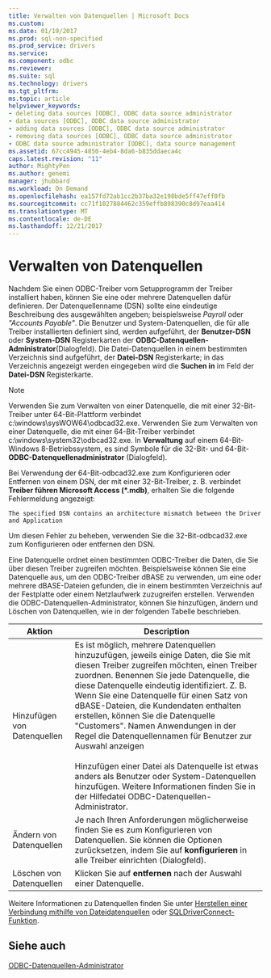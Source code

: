 ```yaml
---
title: Verwalten von Datenquellen | Microsoft Docs
ms.custom: 
ms.date: 01/19/2017
ms.prod: sql-non-specified
ms.prod_service: drivers
ms.service: 
ms.component: odbc
ms.reviewer: 
ms.suite: sql
ms.technology: drivers
ms.tgt_pltfrm: 
ms.topic: article
helpviewer_keywords:
- deleting data sources [ODBC], ODBC data source administrator
- data sources [ODBC], ODBC data source administrator
- adding data sources [ODBC], ODBC data source administrator
- removing data sources [ODBC], ODBC data source administrator
- ODBC data source administrator [ODBC], data source management
ms.assetid: 67cc4945-4850-4eb4-8da6-b835ddaeca4c
caps.latest.revision: "11"
author: MightyPen
ms.author: genemi
manager: jhubbard
ms.workload: On Demand
ms.openlocfilehash: ea157fd72ab1cc2b37ba32e198bde5ff47eff0fb
ms.sourcegitcommit: cc71f1027884462c359effb898390c8d97eaa414
ms.translationtype: MT
ms.contentlocale: de-DE
ms.lasthandoff: 12/21/2017
---
```

# <a name="managing-data-sources"></a>Verwalten von Datenquellen
Nachdem Sie einen ODBC-Treiber vom Setupprogramm der Treiber installiert haben, können Sie eine oder mehrere Datenquellen dafür definieren. Der Datenquellenname (DSN) sollte eine eindeutige Beschreibung des ausgewählten angeben; beispielsweise *Payroll* oder *"Accounts Payable"*. Die Benutzer und System-Datenquellen, die für alle Treiber installierten definiert sind, werden aufgeführt, der **Benutzer-DSN** oder **System-DSN** Registerkarten der **ODBC-Datenquellen-Administrator**(Dialogfeld). Die Datei-Datenquellen in einem bestimmten Verzeichnis sind aufgeführt, der **Datei-DSN** Registerkarte; in das Verzeichnis angezeigt werden eingegeben wird die **Suchen in** im Feld der **Datei-DSN** Registerkarte.  
  
> [!NOTE]  
>  Verwenden Sie zum Verwalten von einer Datenquelle, die mit einer 32-Bit-Treiber unter 64-Bit-Plattform verbindet c:\windows\sysWOW64\odbcad32.exe. Verwenden Sie zum Verwalten von einer Datenquelle, die mit einer 64-Bit-Treiber verbindet c:\windows\system32\odbcad32.exe. In **Verwaltung** auf einem 64-Bit-Windows 8-Betriebssystem, es sind Symbole für die 32-Bit- und 64-Bit- **ODBC-Datenquellenadministrator** (Dialogfeld).  
  
 Bei Verwendung der 64-Bit-odbcad32.exe zum Konfigurieren oder Entfernen von einem DSN, der mit einer 32-Bit-Treiber, z. B. verbindet **Treiber führen Microsoft Access (\*.mdb)**, erhalten Sie die folgende Fehlermeldung angezeigt:  
  
```  
The specified DSN contains an architecture mismatch between the Driver and Application  
```  
  
 Um diesen Fehler zu beheben, verwenden Sie die 32-Bit-odbcad32.exe zum Konfigurieren oder entfernen den DSN.  
  
 Eine Datenquelle ordnet einen bestimmten ODBC-Treiber die Daten, die Sie über diesen Treiber zugreifen möchten. Beispielsweise können Sie eine Datenquelle aus, um den ODBC-Treiber dBASE zu verwenden, um eine oder mehrere dBASE-Dateien gefunden, die in einem bestimmten Verzeichnis auf der Festplatte oder einem Netzlaufwerk zuzugreifen erstellen. Verwenden die ODBC-Datenquellen-Administrator, können Sie hinzufügen, ändern und Löschen von Datenquellen, wie in der folgenden Tabelle beschrieben.  
  
|Aktion|Description|  
|------------|-----------------|  
|Hinzufügen von Datenquellen|Es ist möglich, mehrere Datenquellen hinzuzufügen, jeweils einige Daten, die Sie mit diesen Treiber zugreifen möchten, einen Treiber zuordnen. Benennen Sie jede Datenquelle, die diese Datenquelle eindeutig identifiziert. Z. B. Wenn Sie eine Datenquelle für einen Satz von dBASE-Dateien, die Kundendaten enthalten erstellen, können Sie die Datenquelle "Customers". Namen Anwendungen in der Regel die Datenquellennamen für Benutzer zur Auswahl anzeigen<br /><br /> Hinzufügen einer Datei als Datenquelle ist etwas anders als Benutzer oder System-Datenquellen hinzufügen. Weitere Informationen finden Sie in der Hilfedatei ODBC-Datenquellen-Administrator.|  
|Ändern von Datenquellen|Je nach Ihren Anforderungen möglicherweise finden Sie es zum Konfigurieren von Datenquellen. Sie können die Optionen zurücksetzen, indem Sie auf **konfigurieren** in alle Treiber einrichten (Dialogfeld).|  
|Löschen von Datenquellen|Klicken Sie auf **entfernen** nach der Auswahl einer Datenquelle.|  
  
 Weitere Informationen zu Datenquellen finden Sie unter [Herstellen einer Verbindung mithilfe von Dateidatenquellen](../../odbc/reference/develop-app/connecting-using-file-data-sources.md) oder [SQLDriverConnect-Funktion](../../odbc/reference/syntax/sqldriverconnect-function.md).  
  
## <a name="see-also"></a>Siehe auch  
 [ODBC-Datenquellen-Administrator](../../odbc/admin/odbc-data-source-administrator.md)
